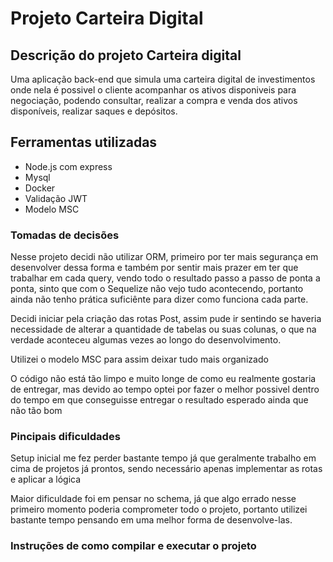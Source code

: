  <h1>Projeto Carteira Digital</h1>

<h2>Descrição do projeto Carteira digital</h2>
  <p>Uma aplicação back-end que simula uma carteira digital de investimentos onde nela é possivel o cliente acompanhar os ativos 
  disponiveis para negociação, podendo consultar, realizar a compra e venda dos ativos disponíveis, realizar saques e depósitos.</p>
  
<h2>Ferramentas utilizadas</h2>
<ul>
  <li>Node.js com express</li>
  <li>Mysql</li>
  <li>Docker</li>
  <li>Validação JWT</li>
  <li>Modelo MSC</li>
</ul>

<h3>Tomadas de decisões</h3>

<p>Nesse projeto decidi não utilizar ORM, primeiro por ter mais segurança em desenvolver dessa forma e também por sentir mais prazer em ter que
trabalhar em cada query, vendo todo o resultado passo a passo de ponta a ponta, sinto que com o Sequelize não vejo tudo acontecendo, portanto ainda não 
tenho prática suficiênte para dizer como funciona cada parte. </p>
<p>Decidi iniciar pela criação das rotas Post, assim pude ir sentindo se haveria necessidade de alterar a quantidade de tabelas ou suas colunas,
o que na verdade aconteceu algumas vezes ao longo do desenvolvimento.<p>
<p>Utilizei o modelo MSC para assim deixar tudo mais organizado<p>
<p>O código não está tão limpo e muito longe de como eu realmente gostaria de entregar, mas devido ao tempo optei por fazer o melhor possivel dentro 
do tempo em que conseguisse entregar o resultado esperado ainda que não tão bom</p>

<h3>Pincipais dificuldades</h3>

<p>Setup inicial me fez perder bastante tempo já que geralmente trabalho em cima de projetos já prontos, sendo necessário
apenas implementar as rotas e aplicar a lógica<p>
<p>Maior dificuldade foi em pensar no schema, já que algo errado nesse primeiro momento poderia comprometer todo o projeto, portanto 
utilizei bastante tempo pensando em uma melhor forma de desenvolve-las.

<h3>Instruções de como compilar e executar o projeto</h3>
